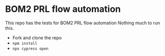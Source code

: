 # BOM2 PRL flow automation
This repo has the tests for BOM2 PRL flow automation
Nothing much to run this.
- Fork and clone the repo
- `npm install`
- `npx cypress open`